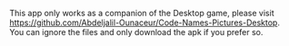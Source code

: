 This app only works as a companion of the Desktop game, please visit https://github.com/Abdeljalil-Ounaceur/Code-Names-Pictures-Desktop.
You can ignore the files and only download the apk if you prefer so.
